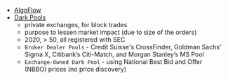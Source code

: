 - [AlgoFlow](https://www.youtube.com/watch?v=CZR3WMAPNJ8&feature=youtu.be)
- [Dark Pools](https://www.investopedia.com/articles/markets/050614/introduction-dark-pools.asp)
  - private exchanges, for block trades
  - purpose to lessen market impact (due to size of the orders)
  - 2020, > 50, all registered with SEC
  - `Broker Dealer Pools` - Credit Suisse's CrossFinder, Goldman Sachs’ Sigma X, Citibank’s Citi-Match, and Morgan Stanley’s MS Pool
  - `Exchange-Owned Dark Pool` - using National Best Bid and Offer (NBBO) prices (no price discovery)
  
